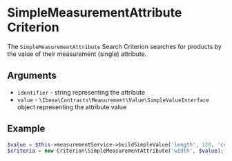 # SimpleMeasurementAttribute Criterion

The `SimpleMeasurementAttribute` Search Criterion searches for products by the value of their measurement (single) attribute.

## Arguments

- `identifier` - string representing the attribute
- `value` - `\Ibexa\Contracts\Measurement\Value\SimpleValueInterface` object representing the attribute value

## Example

``` php
$value = $this->measurementService->buildSimpleValue('length', 120, 'centimeter');
$criteria = new Criterion\SimpleMeasurementAttribute('width', $value);
```
